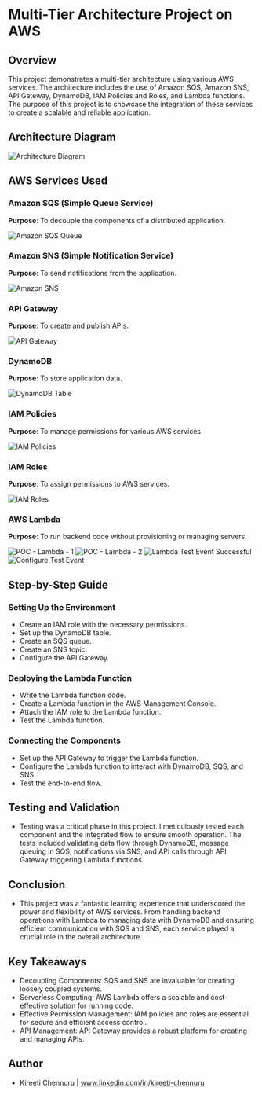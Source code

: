 # Multi-Tier Architecture Project on AWS

## Overview

This project demonstrates a multi-tier architecture using various AWS services. The architecture includes the use of Amazon SQS, Amazon SNS, API Gateway, DynamoDB, IAM Policies and Roles, and Lambda functions. The purpose of this project is to showcase the integration of these services to create a scalable and reliable application.

## Architecture Diagram

![Architecture Diagram](https://live.staticflickr.com/65535/53899875198_0486ec367c_k.jpg)

## AWS Services Used

### Amazon SQS (Simple Queue Service)
**Purpose**: To decouple the components of a distributed application.

![Amazon SQS Queue](https://live.staticflickr.com/65535/53886982255_393c99f84d_k.jpg)

### Amazon SNS (Simple Notification Service)
**Purpose**: To send notifications from the application.

![Amazon SNS](https://live.staticflickr.com/65535/53885650482_2f1fadd921_k.jpg)

### API Gateway
**Purpose**: To create and publish APIs.

![API Gateway](https://live.staticflickr.com/65535/53886790623_00a699f698_k.jpg)

### DynamoDB
**Purpose**: To store application data.

![DynamoDB Table](https://live.staticflickr.com/65535/53885650397_3153e85321_k.jpg)

### IAM Policies
**Purpose**: To manage permissions for various AWS services.

![IAM Policies](https://live.staticflickr.com/65535/53885650387_7c2a069ee1_k.jpg)

### IAM Roles
**Purpose**: To assign permissions to AWS services.

![IAM Roles](https://live.staticflickr.com/65535/53886564001_a43b634abd_k.jpg)

### AWS Lambda
**Purpose**: To run backend code without provisioning or managing servers.

![POC - Lambda - 1](https://live.staticflickr.com/65535/53885650312_418ad18ee6_k.jpg)
![POC - Lambda - 2](https://live.staticflickr.com/65535/53886563956_a09ee93d0a_k.jpg)
![Lambda Test Event Successful](https://live.staticflickr.com/65535/53886563981_9636fddf81_k.jpg)
![Configure Test Event](https://live.staticflickr.com/65535/53886790598_01fddf1bb4_k.jpg)

## Step-by-Step Guide

### Setting Up the Environment
- Create an IAM role with the necessary permissions.
- Set up the DynamoDB table.
- Create an SQS queue.
- Create an SNS topic.
- Configure the API Gateway.

### Deploying the Lambda Function
- Write the Lambda function code.
- Create a Lambda function in the AWS Management Console.
- Attach the IAM role to the Lambda function.
- Test the Lambda function.

### Connecting the Components
- Set up the API Gateway to trigger the Lambda function.
- Configure the Lambda function to interact with DynamoDB, SQS, and SNS.
- Test the end-to-end flow.

## Testing and Validation
- Testing was a critical phase in this project. I meticulously tested each component and the integrated flow to ensure smooth operation. The tests included validating data flow through DynamoDB, message queuing in SQS, notifications via SNS, and API calls through API Gateway triggering Lambda functions.

## Conclusion
- This project was a fantastic learning experience that underscored the power and flexibility of AWS services. From handling backend operations with Lambda to managing data with DynamoDB and ensuring efficient communication with SQS and SNS, each service played a crucial role in the overall architecture.

## Key Takeaways
- Decoupling Components: SQS and SNS are invaluable for creating loosely coupled systems.
- Serverless Computing: AWS Lambda offers a scalable and cost-effective solution for running code.
- Effective Permission Management: IAM policies and roles are essential for secure and efficient access control.
- API Management: API Gateway provides a robust platform for creating and managing APIs.

## Author

- Kireeti Chennuru | www.linkedin.com/in/kireeti-chennuru
